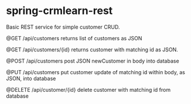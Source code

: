 # spring-crmlearn-rest

Basic REST  service for simple customer CRUD.

@GET /api/customers
returns list of customers as JSON

@GET /api/customers/{id}
returns customer with matching id as JSON.

@POST /api/customers
post JSON newCustomer in body into database

@PUT /api/customers
put customer update of matching id within body, as JSON, into database

@DELETE /api/customer/{id}
delete customer with matching id from database
